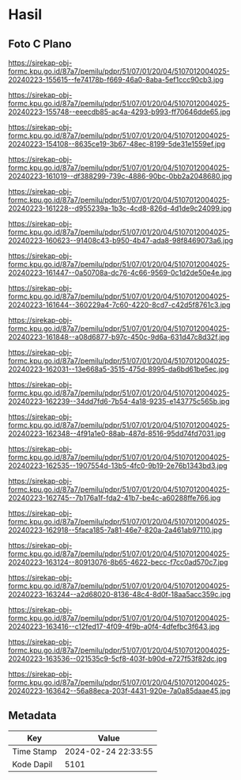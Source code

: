 # Hasil

## Foto C Plano

https://sirekap-obj-formc.kpu.go.id/87a7/pemilu/pdpr/51/07/01/20/04/5107012004025-20240223-155615--fe74178b-f669-46a0-8aba-5ef1ccc90cb3.jpg

https://sirekap-obj-formc.kpu.go.id/87a7/pemilu/pdpr/51/07/01/20/04/5107012004025-20240223-155748--eeecdb85-ac4a-4293-b993-ff70646dde65.jpg

https://sirekap-obj-formc.kpu.go.id/87a7/pemilu/pdpr/51/07/01/20/04/5107012004025-20240223-154108--8635ce19-3b67-48ec-8199-5de31e1559ef.jpg

https://sirekap-obj-formc.kpu.go.id/87a7/pemilu/pdpr/51/07/01/20/04/5107012004025-20240223-161019--df388299-739c-4886-90bc-0bb2a2048680.jpg

https://sirekap-obj-formc.kpu.go.id/87a7/pemilu/pdpr/51/07/01/20/04/5107012004025-20240223-161228--d955239a-1b3c-4cd8-826d-4d1de9c24099.jpg

https://sirekap-obj-formc.kpu.go.id/87a7/pemilu/pdpr/51/07/01/20/04/5107012004025-20240223-160623--91408c43-b950-4b47-ada8-98f8469073a6.jpg

https://sirekap-obj-formc.kpu.go.id/87a7/pemilu/pdpr/51/07/01/20/04/5107012004025-20240223-161447--0a50708a-dc76-4c66-9569-0c1d2de50e4e.jpg

https://sirekap-obj-formc.kpu.go.id/87a7/pemilu/pdpr/51/07/01/20/04/5107012004025-20240223-161644--360229a4-7c60-4220-8cd7-c42d5f8761c3.jpg

https://sirekap-obj-formc.kpu.go.id/87a7/pemilu/pdpr/51/07/01/20/04/5107012004025-20240223-161848--a08d6877-b97c-450c-9d6a-631d47c8d32f.jpg

https://sirekap-obj-formc.kpu.go.id/87a7/pemilu/pdpr/51/07/01/20/04/5107012004025-20240223-162031--13e668a5-3515-475d-8995-da6bd61be5ec.jpg

https://sirekap-obj-formc.kpu.go.id/87a7/pemilu/pdpr/51/07/01/20/04/5107012004025-20240223-162239--34dd7fd6-7b54-4a18-9235-e143775c565b.jpg

https://sirekap-obj-formc.kpu.go.id/87a7/pemilu/pdpr/51/07/01/20/04/5107012004025-20240223-162348--4f91a1e0-88ab-487d-8516-95dd74fd7031.jpg

https://sirekap-obj-formc.kpu.go.id/87a7/pemilu/pdpr/51/07/01/20/04/5107012004025-20240223-162535--1907554d-13b5-4fc0-9b19-2e76b1343bd3.jpg

https://sirekap-obj-formc.kpu.go.id/87a7/pemilu/pdpr/51/07/01/20/04/5107012004025-20240223-162745--7b176a1f-fda2-41b7-be4c-a60288ffe766.jpg

https://sirekap-obj-formc.kpu.go.id/87a7/pemilu/pdpr/51/07/01/20/04/5107012004025-20240223-162918--5faca185-7a81-46e7-820a-2a461ab97110.jpg

https://sirekap-obj-formc.kpu.go.id/87a7/pemilu/pdpr/51/07/01/20/04/5107012004025-20240223-163124--80913076-8b65-4622-becc-f7cc0ad570c7.jpg

https://sirekap-obj-formc.kpu.go.id/87a7/pemilu/pdpr/51/07/01/20/04/5107012004025-20240223-163244--a2d68020-8136-48c4-8d0f-18aa5acc359c.jpg

https://sirekap-obj-formc.kpu.go.id/87a7/pemilu/pdpr/51/07/01/20/04/5107012004025-20240223-163416--c12fed17-4f09-4f9b-a0f4-4dfefbc3f643.jpg

https://sirekap-obj-formc.kpu.go.id/87a7/pemilu/pdpr/51/07/01/20/04/5107012004025-20240223-163536--021535c9-5cf8-403f-b90d-e727f53f82dc.jpg

https://sirekap-obj-formc.kpu.go.id/87a7/pemilu/pdpr/51/07/01/20/04/5107012004025-20240223-163642--56a88eca-203f-4431-920e-7a0a85daae45.jpg


## Metadata

| Key        | Value               |
| ---------- | ------------------- |
| Time Stamp | 2024-02-24 22:33:55 |
| Kode Dapil | 5101                |



